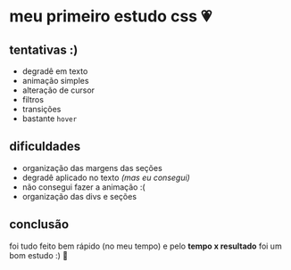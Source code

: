 # meu primeiro estudo css 💗
## tentativas :)
- degradê em texto
- animação simples
- alteração de cursor
- filtros
- transições
- bastante ``hover``

## dificuldades
- organização das margens das seções
- degradê aplicado no texto _(mas eu consegui)_
- não consegui fazer a animação :(
- organização das divs e seções

## conclusão
foi tudo feito bem rápido (no meu tempo) e pelo **tempo x resultado** foi um bom estudo :) 🍃
